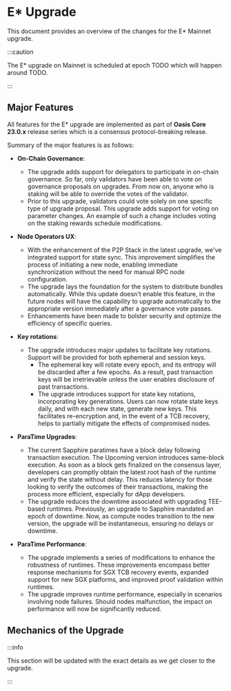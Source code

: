 # E* Upgrade

This document provides an overview of the changes for the E* Mainnet
upgrade.

:::caution

The E* upgrade on Mainnet is scheduled at epoch TODO which will happen
around TODO.

:::

## Major Features

All features for the E* upgrade are implemented as part of
**Oasis Core 23.0.x** release series which is a consensus protocol-breaking
release.

Summary of the major features is as follows:

- **On-Chain Governance**:
  - The upgrade adds support for delegators to participate in on-chain
    governance. So far, only validators have been able to vote on governance
    proposals on upgrades. From now on, anyone who is staking will be able to
    override the votes of the validator.
  - Prior to this upgrade, validators could vote solely on one specific type of
    upgrade proposal. This upgrade adds support for voting on parameter changes.
    An example of such a change includes voting on the staking rewards schedule
    modifications.

- **Node Operators UX**:
  - With the enhancement of the P2P Stack in the latest upgrade, we've
    integrated support for state sync. This improvement simplifies the process
    of initiating a new node, enabling immediate synchronization without the
    need for manual RPC node configuration.
  - The upgrade lays the foundation for the system to distribute bundles
    automatically. While this update doesn't enable this feature, in the future
    nodes will have the capability to upgrade automatically to the appropriate
    version immediately after a governance vote passes.
  - Enhancements have been made to bolster security and optimize the efficiency
    of specific queries.

- **Key rotations**:
  - The upgrade introduces major updates to facilitate key rotations. Support
    will be provided for both ephemeral and session keys.
    - The ephemeral key will rotate every epoch, and its entropy will be
      discarded after a few epochs. As a result, past transaction keys will be
      irretrievable unless the user enables disclosure of past transactions.
    - The upgrade introduces support for state key rotations, incorporating key
      generations. Users can now rotate state keys daily, and with each new
      state, generate new keys. This facilitates re-encryption and, in the event
      of a TCB recovery, helps to partially mitigate the effects of compromised
      nodes.

- **ParaTime Upgrades**:
  - The current Sapphire paratimes have a block delay following transaction
    execution. The Upcoming version introduces same-block execution. As soon as
    a block gets finalized on the consensus layer, developers can promptly
    obtain the latest root hash of the runtime and verify the state without
    delay. This reduces latency for those looking to verify the outcomes of
    their transactions, making the process more efficient, especially for dApp
    developers.
  - The upgrade reduces the downtime associated with upgrading TEE-based
    runtimes. Previously, an upgrade to Sapphire mandated an epoch of downtime.
    Now, as compute nodes transition to the new version, the upgrade will be
    instantaneous, ensuring no delays or downtime.

- **ParaTime Performance**:
  - The upgrade implements a series of modifications to enhance the robustness
    of runtimes. These improvements encompass better response mechanisms for SGX
    TCB recovery events, expanded support for new SGX platforms, and improved
    proof validation within runtimes.
  - The upgrade improves runtime performance, especially in scenarios involving
    node failures. Should nodes malfunction, the impact on performance will now
    be significantly reduced.


## Mechanics of the Upgrade

:::info

This section will be updated with the exact details as we get closer to the
upgrade.

:::
